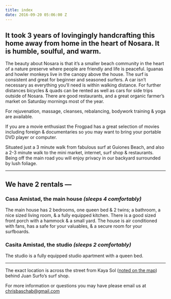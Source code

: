 ```yaml
---
title: index
date: 2016-09-20 05:06:00 Z
---
```


## It took 3 years of lovingingly handcrafting this home away from home in the heart of Nosara. It is humble, soulful, and warm.

The beauty about Nosara is that it’s a smaller beach community in the heart of a nature preserve where people are friendly and life is peaceful. Iguanas and howler monkeys live in the canopy above the house. The surf is consistent and great for beginner and seasoned surfers. A car isn’t necessary as everything you’ll need is within walking distance. For further distances bicycles & quads can be rented as well as cars for side trips outside of Nosara. There are good restaurants, and a great organic farmer’s market on Saturday mornings most of the year.

For rejuvenation, massage, cleanses, rebalancing, bodywork training & yoga are available.

If you are a movie enthusiast the Frogpad has a great selection of movies including foreign & documentaries so you may want to bring your portable DVD player or computer.

Situated just a 3 minute walk from fabulous surf at Guiones Beach, and also a 2-3 minute walk to the mini market, internet, surf shop & restaurants. Being off the main road you will enjoy privacy in our backyard surrounded by lush foliage.

---

## We have 2 rentals —

### Casa Amistad, the main house *(sleeps 4 comfortably)*

The main house has 2 bedrooms, one queen bed & 2 twins; a bathroom, a nice sized living room, & a fully equipped kitchen. There is a good sized front porch with a hammock & a small yard. The house is air conditioned with fans, has a safe for your valuables, & a secure room for your surfboards.

### Casita Amistad, the studio *(sleeps 2 comfortably)*

The studio is a fully equipped studio apartment with a queen bed.

---

The exact location is across the street from Kaya Sol (<a href="https://www.google.com/maps/place/Kaya+Sol+Surf+Hotel/@9.9489704,-85.6718352,17z/data=!4m5!3m4!1s0x0:0xde72ffbb972a0538!8m2!3d9.9486673!4d-85.6702153?hl=en" target="_blank">noted on the map</a>) behind Juan Surfo’s surf shop.

For more information or questions you may have please email us at [chrisbaschab@gmail.com](mailto:chrisbaschab@gmail.com)